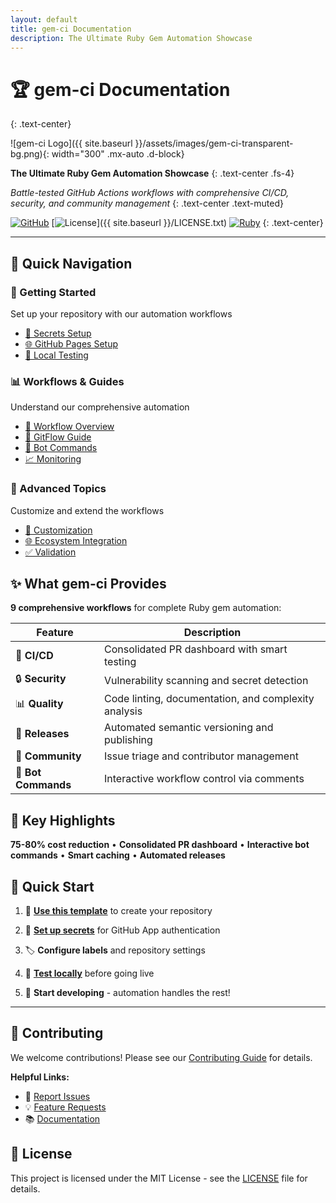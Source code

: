 ```yaml
---
layout: default
title: gem-ci Documentation
description: The Ultimate Ruby Gem Automation Showcase
---
```


# 🏆 gem-ci Documentation
{: .text-center}

![gem-ci Logo]({{ site.baseurl }}/assets/images/gem-ci-transparent-bg.png){: width="300" .mx-auto .d-block}

**The Ultimate Ruby Gem Automation Showcase**
{: .text-center .fs-4}

*Battle-tested GitHub Actions workflows with comprehensive CI/CD, security, and community management*
{: .text-center .text-muted}

[![GitHub](https://img.shields.io/badge/GitHub-patrick204nqh%2Fgem--ci-blue?style=for-the-badge&logo=github)](https://github.com/patrick204nqh/gem-ci)
[![License](https://img.shields.io/badge/License-MIT-yellow.svg?style=for-the-badge)]({{ site.baseurl }}/LICENSE.txt)
[![Ruby](https://img.shields.io/badge/Ruby-3.3+-red?style=for-the-badge&logo=ruby)](https://ruby-lang.org)
{: .text-center}

---

## 🚀 Quick Navigation

<div class="nav-menu">
  <div class="row">
    <div class="col-md-4">
      <h3>🏁 Getting Started</h3>
      <p>Set up your repository with our automation workflows</p>
      <ul>
        <li><a href="setup/secrets">🔐 Secrets Setup</a></li>
        <li><a href="setup/github-pages">🌐 GitHub Pages Setup</a></li>
        <li><a href="guides/local-testing">🧪 Local Testing</a></li>
      </ul>
    </div>
    <div class="col-md-4">
      <h3>📊 Workflows & Guides</h3>
      <p>Understand our comprehensive automation</p>
      <ul>
        <li><a href="workflows/overview">🔄 Workflow Overview</a></li>
        <li><a href="guides/gitflow">🔄 GitFlow Guide</a></li>
        <li><a href="guides/bot-commands">🤖 Bot Commands</a></li>
        <li><a href="guides/monitoring">📈 Monitoring</a></li>
      </ul>
    </div>
    <div class="col-md-4">
      <h3>🎯 Advanced Topics</h3>
      <p>Customize and extend the workflows</p>
      <ul>
        <li><a href="guides/customization">🔧 Customization</a></li>
        <li><a href="guides/ecosystem">🌐 Ecosystem Integration</a></li>
        <li><a href="guides/validation">✅ Validation</a></li>
      </ul>
    </div>
  </div>
</div>

## ✨ What gem-ci Provides

**9 comprehensive workflows** for complete Ruby gem automation:

| Feature            | Description                                          |
| ------------------ | ---------------------------------------------------- |
| 🔄 **CI/CD**        | Consolidated PR dashboard with smart testing         |
| 🔒 **Security**     | Vulnerability scanning and secret detection          |
| 📊 **Quality**      | Code linting, documentation, and complexity analysis |
| 🚀 **Releases**     | Automated semantic versioning and publishing         |
| 👥 **Community**    | Issue triage and contributor management              |
| 🤖 **Bot Commands** | Interactive workflow control via comments            |

## 🎯 Key Highlights

<div class="highlight-box">
<strong>75-80% cost reduction</strong> • <strong>Consolidated PR dashboard</strong> • <strong>Interactive bot commands</strong> • <strong>Smart caching</strong> • <strong>Automated releases</strong>
</div>

## 🚀 Quick Start

<div class="steps" markdown="1">

1. 🎯 **[Use this template](https://github.com/patrick204nqh/gem-ci/generate)** to create your repository

2. 🔐 **[Set up secrets](setup/secrets)** for GitHub App authentication  

3. 🏷️ **Configure labels** and repository settings

4. 🧪 **[Test locally](guides/local-testing)** before going live

5. 🚀 **Start developing** - automation handles the rest!

</div>

---

## 🤝 Contributing

We welcome contributions! Please see our [Contributing Guide](../CONTRIBUTORS.md) for details.

**Helpful Links:**
- 🐛 [Report Issues](https://github.com/patrick204nqh/gem-ci/issues)
- 💡 [Feature Requests](https://github.com/patrick204nqh/gem-ci/issues/new?template=feature_request.md)
- 📚 [Documentation](https://patrick204nqh.github.io/gem-ci/)

## 📄 License

This project is licensed under the MIT License - see the [LICENSE](../LICENSE.txt) file for details.
